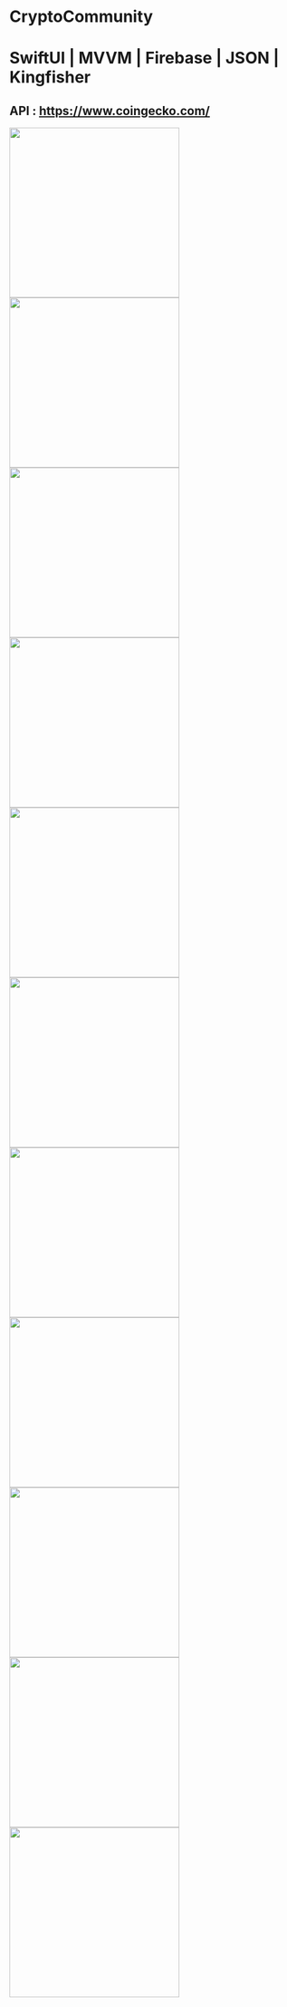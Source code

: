 # CryptoCommunity
# SwiftUI | MVVM | Firebase | JSON | Kingfisher
## API : https://www.coingecko.com/

<img src="https://raw.githubusercontent.com/Vy4chesl4vOS/CryptoCommunity/main/Simulator%20Screen%20Shot%20-%20iPhone%2011%20-%202022-04-19%20at%2016.31.14.png" width="300">
<img src="https://raw.githubusercontent.com/Vy4chesl4vOS/CryptoCommunity/main/Simulator%20Screen%20Shot%20-%20iPhone%2011%20-%202022-04-19%20at%2016.32.40.png" width="300">
<img src="https://raw.githubusercontent.com/Vy4chesl4vOS/CryptoCommunity/main/Simulator%20Screen%20Shot%20-%20iPhone%2011%20-%202022-04-19%20at%2016.32.51.png" width="300">
<img src="https://raw.githubusercontent.com/Vy4chesl4vOS/CryptoCommunity/main/Simulator%20Screen%20Shot%20-%20iPhone%2011%20-%202022-04-19%20at%2016.32.54.png" width="300">
<img src="https://raw.githubusercontent.com/Vy4chesl4vOS/CryptoCommunity/main/Simulator%20Screen%20Shot%20-%20iPhone%2011%20-%202022-04-19%20at%2016.32.57.png" width="300">
<img src="https://raw.githubusercontent.com/Vy4chesl4vOS/CryptoCommunity/main/Simulator%20Screen%20Shot%20-%20iPhone%2011%20-%202022-04-19%20at%2016.33.07.png" width="300">
<img src="https://raw.githubusercontent.com/Vy4chesl4vOS/CryptoCommunity/main/Simulator%20Screen%20Shot%20-%20iPhone%2011%20-%202022-04-19%20at%2016.33.19.png" width="300">
<img src="https://raw.githubusercontent.com/Vy4chesl4vOS/CryptoCommunity/main/Simulator%20Screen%20Shot%20-%20iPhone%2011%20-%202022-04-19%20at%2016.33.37.png" width="300">
<img src="https://raw.githubusercontent.com/Vy4chesl4vOS/CryptoCommunity/main/Simulator%20Screen%20Shot%20-%20iPhone%2011%20-%202022-04-19%20at%2016.30.41.png" width="300">
<img src="https://raw.githubusercontent.com/Vy4chesl4vOS/CryptoCommunity/main/Simulator%20Screen%20Shot%20-%20iPhone%2011%20-%202022-04-19%20at%2016.30.45.png" width="300">
<img src="https://raw.githubusercontent.com/Vy4chesl4vOS/CryptoCommunity/main/Simulator%20Screen%20Shot%20-%20iPhone%2011%20-%202022-04-21%20at%2014.47.22.png" width="300">

